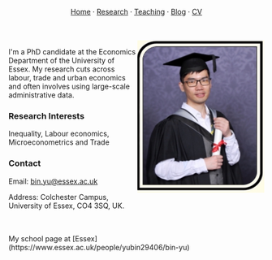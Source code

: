 <p align="center">
  <a href="https://binyueconomics.github.io/">Home</a>
  ·
  <a href="https://binyueconomics.github.io/research">Research</a>
    ·
  <a href="https://binyueconomics.github.io/teaching">Teaching</a>
  ·
  <a href="https://binyueconomics.github.io/blog">Blog</a>
  ·
  <a href="https://binyueconomics.github.io/CV">CV</a>
</p>

<br>
<br>

<img align="right" width="250" height="300" src="/assets/images/IMG_2739.JPG">

I'm a PhD candidate at the Economics Department of the University of Essex. My research cuts across labour, trade and urban economics and often involves using large-scale administrative data.  

### Research Interests
Inequality, Labour economics, Microeconometrics and Trade
 
### Contact
Email: <bin.yu@essex.ac.uk>

Address: Colchester Campus, University of Essex, CO4 3SQ, UK. 

<br>
<br>
My school page at [Essex](https://www.essex.ac.uk/people/yubin29406/bin-yu)
